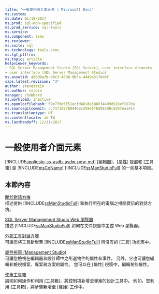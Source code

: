 ```yaml
---
title: "一般使用者介面元素 | Microsoft Docs"
ms.custom: 
ms.date: 01/19/2017
ms.prod: sql-non-specified
ms.prod_service: sql-tools
ms.service: 
ms.component: ssms
ms.reviewer: 
ms.suite: sql
ms.technology: tools-ssms
ms.tgt_pltfrm: 
ms.topic: article
helpviewer_keywords:
- SQL Server Management Studio [SQL Server], user interface elements
- user interface [SQL Server Management Studio]
ms.assetid: 436d9afb-09c3-4838-9b54-4449a5178d0f
caps.latest.revision: "3"
author: stevestein
ms.author: sstein
manager: jhubbard
ms.workload: Inactive
ms.openlocfilehash: 59e779d5f51ecfd481da588634409d920ef287da
ms.sourcegitcommit: cc71f1027884462c359effb898390c8d97eaa414
ms.translationtype: HT
ms.contentlocale: zh-TW
ms.lasthandoff: 12/21/2017
---
```

# <a name="general-user-interface-elements"></a>一般使用者介面元素
[!INCLUDE[appliesto-ss-asdb-asdw-pdw-md](../includes/appliesto-ss-asdb-asdw-pdw-md.md)] [編輯器]、[屬性] 視窗和 [工具箱] 是 [!INCLUDE[msCoName](../includes/msconame_md.md)] [!INCLUDE[ssManStudioFull](../includes/ssmanstudiofull_md.md)] 的一些基本項目。  
  
## <a name="in-this-section"></a>本節內容  
[關於對話方塊](../ssms/about-dialog-box.md)  
描述提供 [!INCLUDE[ssManStudioFull](../includes/ssmanstudiofull_md.md)] 和執行所在的電腦之相關資訊的對話方塊。  
  
[SQL Server Management Studio Web 瀏覽器](../ssms/sql-server-management-studio-web-browser.md)  
描述 [!INCLUDE[ssManStudioFull](../includes/ssmanstudiofull_md.md)] 如何在文件視窗中主控 Web 瀏覽器。  
  
[外部工具對話方塊](../ssms/external-tools-dialog-box.md)  
可讓您將工具新增至 [!INCLUDE[ssManStudioFull](../includes/ssmanstudiofull_md.md)] 所沒有的 [工具] 功能表中。  
  
[屬性視窗 &#40;Management Studio&#41;](../ssms/properties-window-management-studio.md)  
可讓您檢視在編輯器和設計師中之所選物件的屬性和事件。 另外，它也可讓您編輯和檢視檔案、專案和方案的屬性。 您可以在 [屬性] 視窗中，編輯某些屬性。  
  
[使用工具箱](../ssms/use-the-toolbox.md)  
說明如何操作和利用 [工具箱]，將控制項新增至專案的設計工具中。 例如，您利用 [工具箱]，將步驟新增至 [維護] 工作中。  
  
